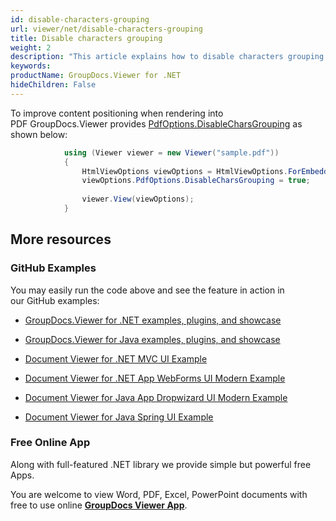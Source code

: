 ```yaml
---
id: disable-characters-grouping
url: viewer/net/disable-characters-grouping
title: Disable characters grouping
weight: 2
description: "This article explains how to disable characters grouping when viewing PDF Documents with GroupDocs.Viewer within your .NET applications."
keywords: 
productName: GroupDocs.Viewer for .NET
hideChildren: False
---
```

To improve content positioning when rendering into PDF GroupDocs.Viewer provides [PdfOptions.DisableCharsGrouping](https://apireference.groupdocs.com/net/viewer/groupdocs.viewer.options/pdfoptions/properties/disablecharsgrouping) as shown below:

```csharp
            using (Viewer viewer = new Viewer("sample.pdf"))
            {
                HtmlViewOptions viewOptions = HtmlViewOptions.ForEmbeddedResources();
                viewOptions.PdfOptions.DisableCharsGrouping = true;
                
                viewer.View(viewOptions);
            }
```

## More resources

### GitHub Examples

You may easily run the code above and see the feature in action in our GitHub examples:

*   [GroupDocs.Viewer for .NET examples, plugins, and showcase](https://github.com/groupdocs-viewer/GroupDocs.Viewer-for-.NET)
    
*   [GroupDocs.Viewer for Java examples, plugins, and showcase](https://github.com/groupdocs-viewer/GroupDocs.Viewer-for-Java)
    
*   [Document Viewer for .NET MVC UI Example](https://github.com/groupdocs-viewer/GroupDocs.Viewer-for-.NET-MVC) 
    
*   [Document Viewer for .NET App WebForms UI Modern Example](https://github.com/groupdocs-viewer/GroupDocs.Viewer-for-.NET-WebForms)
    
*   [Document Viewer for Java App Dropwizard UI Modern Example](https://github.com/groupdocs-viewer/GroupDocs.Viewer-for-Java-Dropwizard)
    
*   [Document Viewer for Java Spring UI Example](https://github.com/groupdocs-viewer/GroupDocs.Viewer-for-Java-Spring)
    

### Free Online App

Along with full-featured .NET library we provide simple but powerful free Apps.

You are welcome to view Word, PDF, Excel, PowerPoint documents with free to use online **[GroupDocs Viewer App](https://products.groupdocs.app/viewer)**.

